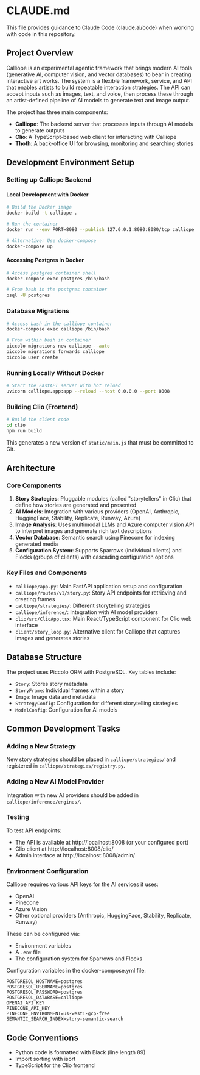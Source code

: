 # CLAUDE.md

This file provides guidance to Claude Code (claude.ai/code) when working with code in this repository.

## Project Overview

Calliope is an experimental agentic framework that brings modern AI tools (generative AI, computer vision, and vector databases) to bear in creating interactive art works. The system is a flexible framework, service, and API that enables artists to build repeatable interaction strategies. The API can accept inputs such as images, text, and voice, then process these through an artist-defined pipeline of AI models to generate text and image output.

The project has three main components:
- **Calliope**: The backend server that processes inputs through AI models to generate outputs
- **Clio**: A TypeScript-based web client for interacting with Calliope
- **Thoth**: A back-office UI for browsing, monitoring and searching stories

## Development Environment Setup

### Setting up Calliope Backend

#### Local Development with Docker
```bash
# Build the Docker image
docker build -t calliope .

# Run the container
docker run --env PORT=8080 --publish 127.0.0.1:8080:8080/tcp calliope

# Alternative: Use docker-compose
docker-compose up
```

#### Accessing Postgres in Docker
```bash
# Access postgres container shell
docker-compose exec postgres /bin/bash

# From bash in the postgres container
psql -U postgres
```

### Database Migrations
```bash
# Access bash in the calliope container
docker-compose exec calliope /bin/bash

# From within bash in container
piccolo migrations new calliope --auto
piccolo migrations forwards calliope
piccolo user create
```

### Running Locally Without Docker
```bash
# Start the FastAPI server with hot reload
uvicorn calliope.app:app --reload --host 0.0.0.0 --port 8008
```

### Building Clio (Frontend)
```bash
# Build the client code
cd clio
npm run build
```
This generates a new version of `static/main.js` that must be committed to Git.

## Architecture

### Core Components

1. **Story Strategies**: Pluggable modules (called "storytellers" in Clio) that define how stories are generated and presented
2. **AI Models**: Integration with various providers (OpenAI, Anthropic, HuggingFace, Stability, Replicate, Runway, Azure)
3. **Image Analysis**: Uses multimodal LLMs and Azure computer vision API to interpret images and generate rich text descriptions
4. **Vector Database**: Semantic search using Pinecone for indexing generated media
5. **Configuration System**: Supports Sparrows (individual clients) and Flocks (groups of clients) with cascading configuration options

### Key Files and Components

- `calliope/app.py`: Main FastAPI application setup and configuration
- `calliope/routes/v1/story.py`: Story API endpoints for retrieving and creating frames
- `calliope/strategies/`: Different storytelling strategies
- `calliope/inference/`: Integration with AI model providers
- `clio/src/ClioApp.tsx`: Main React/TypeScript component for Clio web interface
- `client/story_loop.py`: Alternative client for Calliope that captures images and generates stories

## Database Structure

The project uses Piccolo ORM with PostgreSQL. Key tables include:
- `Story`: Stores story metadata
- `StoryFrame`: Individual frames within a story
- `Image`: Image data and metadata
- `StrategyConfig`: Configuration for different storytelling strategies
- `ModelConfig`: Configuration for AI models

## Common Development Tasks

### Adding a New Strategy

New story strategies should be placed in `calliope/strategies/` and registered in `calliope/strategies/registry.py`.

### Adding a New AI Model Provider

Integration with new AI providers should be added in `calliope/inference/engines/`.

### Testing

To test API endpoints:
- The API is available at http://localhost:8008 (or your configured port)
- Clio client at http://localhost:8008/clio/
- Admin interface at http://localhost:8008/admin/

### Environment Configuration

Calliope requires various API keys for the AI services it uses:
- OpenAI
- Pinecone 
- Azure Vision
- Other optional providers (Anthropic, HuggingFace, Stability, Replicate, Runway)

These can be configured via:
- Environment variables
- A `.env` file
- The configuration system for Sparrows and Flocks

Configuration variables in the docker-compose.yml file:
```
POSTGRESQL_HOSTNAME=postgres
POSTGRESQL_USERNAME=postgres
POSTGRESQL_PASSWORD=postgres
POSTGRESQL_DATABASE=calliope
OPENAI_API_KEY
PINECONE_API_KEY
PINECONE_ENVIRONMENT=us-west1-gcp-free
SEMANTIC_SEARCH_INDEX=story-semantic-search
```

## Code Conventions

- Python code is formatted with Black (line length 89)
- Import sorting with isort
- TypeScript for the Clio frontend
